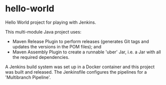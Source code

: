 # hello-world

Hello World project for playing with Jenkins.

This multi-module Java project uses:
 
* Maven Release Plugin to perform releases (generates Git tags and updates the versions in the POM files); and
* Maven Assembly Plugin to create a runnable 'uber' Jar, i.e. a Jar with all the required dependencies.

A Jenkins build system was set up in a Docker container and this project was built and released. The Jenkinsfile
configures the pipelines for a 'Multibranch Pipeline'.
